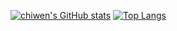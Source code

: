 [![chiwen's GitHub stats](https://github-readme-stats.vercel.app/api?username=steven130169)](https://github.com/anuraghazra/github-readme-stats)
[![Top Langs](https://github-readme-stats.vercel.app/api/top-langs/?username=steven130169&hide=jupyter&layout=compact)](https://github.com/anuraghazra/github-readme-stats)
